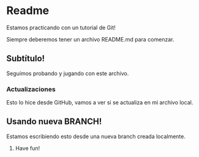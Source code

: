 # Readme

Estamos practicando con un tutorial de Git!

Siempre deberemos tener un archivo README.md para comenzar.

## Subtítulo!

Seguímos probando y jugando con este archivo.

### Actualizaciones

Esto lo hice desde GitHub, vamos a ver si se actualiza en mi archivo local.

## Usando nueva BRANCH!

Estamos escribiendo esto desde una nueva branch creada localmente.

1. Have fun!